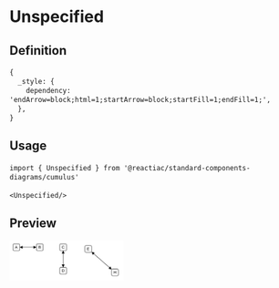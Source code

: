 # Unspecified

## Definition

```
{
  _style: { 
    dependency: 'endArrow=block;html=1;startArrow=block;startFill=1;endFill=1;',
  },
}
```

## Usage

```
import { Unspecified } from '@reactiac/standard-components-diagrams/cumulus'

<Unspecified/>
```

## Preview

<img src="./unspecified.png" width="200"/>
